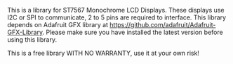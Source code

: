 This is a library for ST7567 Monochrome LCD Displays. These displays use I2C or SPI to communicate, 2 to 5 pins are required to interface.
This library depends on Adafruit GFX library at https://github.com/adafruit/Adafruit-GFX-Library. Please make sure you have installed the latest version before using this library.

This is a free library WITH NO WARRANTY, use it at your own risk!
